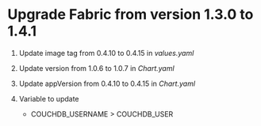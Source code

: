 # Upgrade Fabric from version 1.3.0 to 1.4.1

1. Update image tag from 0.4.10 to 0.4.15 in *values.yaml*

2. Update version from 1.0.6 to 1.0.7 in *Chart.yaml*

3. Update appVersion from 0.4.10 to 0.4.15 in *Chart.yaml*

4. Variable to update

    * COUCHDB_USERNAME > COUCHDB_USER
